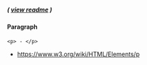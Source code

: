 ##### ( [view readme](https://github.com/students-at-thinkful/html_dom_element_tags/blob/master/README.md) )

#### Paragraph
```
<p> - </p>
```

* https://www.w3.org/wiki/HTML/Elements/p
